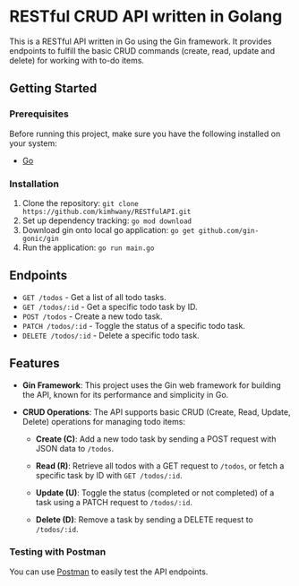 # RESTful CRUD API written in Golang
This is a RESTful API written in Go using the Gin framework. It provides endpoints to fulfill the basic CRUD commands (create, read, update and delete) for working with to-do items.

## Getting Started
### Prerequisites

Before running this project, make sure you have the following installed on your system:

- [Go](https://golang.org/doc/install) 

### Installation
1.  Clone the repository: `git clone https://github.com/kimhwany/RESTfulAPI.git`
2.  Set up dependency tracking:  `go mod download` 
3.  Download gin onto local go application: `go get github.com/gin-gonic/gin`
4.  Run the application: `go run main.go`

## Endpoints

- `GET /todos` - Get a list of all todo tasks.
- `GET /todos/:id` - Get a specific todo task by ID.
- `POST /todos` - Create a new todo task.
- `PATCH /todos/:id` - Toggle the status of a specific todo task.
- `DELETE /todos/:id` - Delete a specific todo task.

## Features

- **Gin Framework**: This project uses the Gin web framework for building the API, known for its performance and simplicity in Go.

- **CRUD Operations**: The API supports basic CRUD (Create, Read, Update, Delete) operations for managing todo items:

  - **Create (C)**: Add a new todo task by sending a POST request with JSON data to `/todos`.

  - **Read (R)**: Retrieve all todos with a GET request to `/todos`, or fetch a specific task by ID with `GET /todos/:id`.

  - **Update (U)**: Toggle the status (completed or not completed) of a task using a PATCH request to `/todos/:id`.

  - **Delete (D)**: Remove a task by sending a DELETE request to `/todos/:id`.

### Testing with Postman

You can use [Postman](https://www.postman.com/) to easily test the API endpoints.







